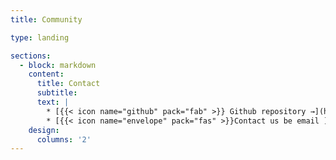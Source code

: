 ```yaml
---
title: Community

type: landing

sections:
  - block: markdown
    content:
      title: Contact
      subtitle: 
      text: |
        * [{{< icon name="github" pack="fab" >}} Github repository →](https://github.com/CExA-project/)
        * [{{< icon name="envelope" pack="fas" >}}Contact us be email ](mailto:julien.bigot@cea.fr)
    design:
      columns: '2'
---
```

